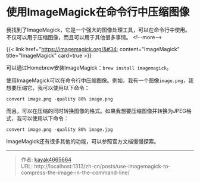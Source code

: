 # 使用ImageMagick在命令行中压缩图像

我找到了ImageMagick，它是一个强大的图像处理工具，可以在命令行中使用。不仅可以用于压缩图像，而且可以用于其他很多事情。
&lt;!--more--&gt;

{{&lt; link href=&#34;https://imagemagick.org/&#34; content=&#34;ImageMagick&#34; title=&#34;ImageMagick&#34; card=true &gt;}}

可以通过Homebrew安装ImageMagick：`brew install imagemagick`。

使用ImageMagick可以在命令行中压缩图像。例如，我有一个图像`image.png`，我想要压缩它，我可以使用以下命令：

```
convert image.png -quality 80% image.png
```

而且，可以在压缩的同时转换图像的格式。如果我想要压缩图像并转换为JPEG格式，我可以使用以下命令：

```
convert image.png -quality 80% image.jpg
```

ImageMagick还有很多其他的功能，可以参照官方文档慢慢探索。

---

> 作者: [kayak4665664](https://github.com/kayak4665664)  
> URL: http://localhost:1313/zh-cn/posts/use-imagemagick-to-compress-the-image-in-the-command-line/  

